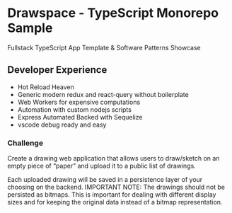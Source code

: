 # Drawspace - TypeScript Monorepo Sample

Fullstack TypeScript App Template & Software Patterns Showcase

## Developer Experience

- Hot Reload Heaven
- Generic modern redux and react-query without boilerplate
- Web Workers for expensive computations
- Automation with custom nodejs scripts
- Express Automated Backed with Sequelize
- vscode debug ready and easy

### Challenge

Create a drawing web application that allows users to draw/sketch on an empty piece of “paper”
and upload it to a public list of drawings.

Each uploaded drawing will be saved in a persistence layer of your choosing on the backend.
IMPORTANT NOTE: The drawings should not be persisted as bitmaps. This is important for
dealing with different display sizes and for keeping the original data instead of a bitmap
representation.
